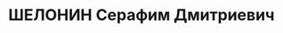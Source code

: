 ---
title: ШЕЛОНИН Серафим Дмитриевич
description: 'Род. в 1908, г. Москва. Проживал: г. Муром. Слесарь

  Арестован 29.06.1936. Приговор: ВМН. Расстрелян'
---